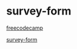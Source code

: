 # survey-form

[freecodecamp](https://www.freecodecamp.org/chinese/learn/2022/responsive-web-design/build-a-survey-form-project/build-a-survey-form)

[survey-form](https://survey-form.freecodecamp.rocks/)